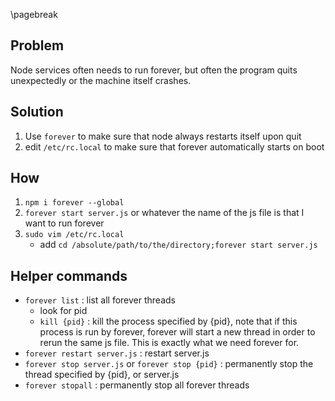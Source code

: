 <!-- forever -->
\pagebreak

Problem <!-- {{{2 -->
-------
Node services often needs to run forever, but often the program quits
unexpectedly or the machine itself crashes.

Solution <!-- {{{2 -->
--------
1. Use `forever` to make sure that node always restarts itself upon quit
2. edit `/etc/rc.local` to make sure that forever automatically starts on boot

How <!-- {{{2 -->
---
1. `npm i forever --global`
2. `forever start server.js` or whatever the name of the js file is that I want to run forever
3. `sudo vim /etc/rc.local`
    - add `cd /absolute/path/to/the/directory;forever start server.js`

Helper commands <!-- {{{2 -->
---------------
- `forever list` : list all forever threads
    - look for pid
    - `kill {pid}` : kill the process specified by {pid}, note that if this
      process is run by forever, forever will start a new thread in order to
      rerun the same js file. This is exactly what we need forever for.
- `forever restart server.js` : restart server.js
- `forever stop server.js` or `forever stop {pid}` : permanently stop the thread specified by {pid},
  or server.js
- `forever stopall` : permanently stop all forever threads
